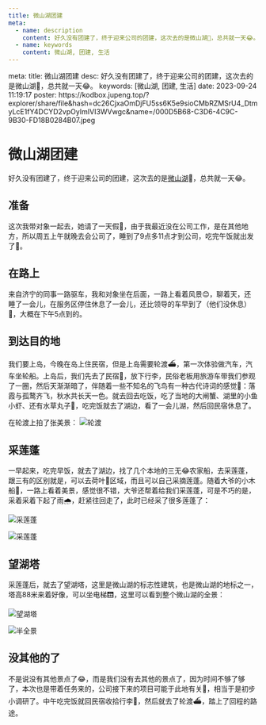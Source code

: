 ```yaml
---
title: 微山湖团建
meta:
  - name: description
    content: 好久没有团建了，终于迎来公司的团建，这次去的是微山湖🪷，总共就一天😂。
  - name: keywords
    content: 微山湖, 团建, 生活
---
```


<route lang="yaml">
meta:
  title: 微山湖团建
  desc: 好久没有团建了，终于迎来公司的团建，这次去的是微山湖🪷，总共就一天😂。
  keywords: [微山湖, 团建, 生活]
  date: 2023-09-24 11:19:17
  poster: https://kodbox.jupeng.top/?explorer/share/file&hash=dc26CjxaOmDjFU5ss6K5e9sioCMbRZMSrU4_DtmyLcE1fY4DCYD2vpOyImIVI3WVwgc&name=/000D5B68-C3D6-4C9C-9B30-FD18B0284B07.jpeg
</route>

# 微山湖团建

好久没有团建了，终于迎来公司的团建，这次去的是[微山湖](https://surl.amap.com/5GKogzVu8cs)🪷，总共就一天😂。

## 准备

这次我带对象一起去，她请了一天假😬，由于我最近没在公司工作，是在其他地方，所以周五上午就晚去会公司了，睡到了9点多11点才到公司，吃完午饭就出发了🤪。

## 在路上

来自济宁的同事一路驱车，我和对象坐在后面，一路上看着风景😊，聊着天，还睡了一会儿，在服务区停住休息了一会儿，还比领导的车早到了（他们没休息）🤣，大概在下午5点到的。

## 到达目的地

我们要上岛，今晚在岛上住民宿，但是上岛需要轮渡⛴️，第一次体验做汽车，汽车坐轮船。上岛后，我们先去了民宿🏡，放下行李，民俗老板用旅游车带我们参观了一圈，然后天渐渐暗了，伴随着一些不知名的飞鸟有一种古代诗词的感觉🤩：落霞与孤鹜齐飞，秋水共长天一色。就去回去吃饭，吃了当地的大闸蟹、湖里的小鱼小虾、还有水草丸子😬，吃完饭就去了湖边，看了一会儿湖，然后回民宿休息了。

在轮渡上拍了张美景：
![轮渡](https://kodbox.jupeng.top/?explorer/share/file&hash=a914UvkoN19bpJgYwu2w-TCfhM9htAaQEzjaRVEOnyKYQBIjVgV-pNrsdxWfWISzQ-Q&name=/694CFC5D-09B2-4F50-8216-E8EF7626C908_1_102_o.jpeg)

## 采莲蓬

一早起来，吃完早饭，就去了湖边，找了几个本地的三无😂农家船，去采莲蓬，跟三有的区别就是，可以去荷叶🪷区域，而且可以自己采摘莲蓬。随着大爷的小木船🛶，一路上看着美景，感觉很不错，大爷还帮着给我们采莲蓬，可是不巧的是，采着采着下起了雨🌧️，赶紧往回走了，此时已经采了很多莲蓬了：

![采莲蓬](https://kodbox.jupeng.top/?explorer/share/file&hash=ea5dGQY3ag_E7uTXMOptG_lV9bmx_9FaOLChGHQ50dQ5IN9pkKYYZJIMmxUMhlJ7Xcc&name=/E72E3FE1-31AA-46C4-9D11-920039B570EC_4_5005_c.jpeg)

![采莲蓬](https://kodbox.jupeng.top/?explorer/share/file&hash=dc26CjxaOmDjFU5ss6K5e9sioCMbRZMSrU4_DtmyLcE1fY4DCYD2vpOyImIVI3WVwgc&name=/000D5B68-C3D6-4C9C-9B30-FD18B0284B07.jpeg)

## 望湖塔

采莲蓬后，就去了望湖塔，这里是微山湖的标志性建筑，也是微山湖的地标之一，塔高88米来着好像，可以坐电梯🛗，这里可以看到整个微山湖的全景：

![望湖塔](https://kodbox.jupeng.top/?explorer/share/file&hash=1cb6d5ovigjSOOpUW47uiy_Ai4XMW7XuZzz97SRha0zj9QRUv-yS1cBJhNsBUNlULoI&name=/0BCA1FF3-7873-494D-813A-0CA3990738ED_4_5005_c.jpeg)

![半全景](https://kodbox.jupeng.top/?explorer/share/file&hash=8f40pcuhenCLmvEwq17MGfRK3UVwWCPMXJT6eU2QwXXweUES2KX1-8jTvndUgqSzos4&name=/3D78F26B-488B-4676-96BF-0AB386A31400_4_5005_c.jpeg)

## 没其他的了

不是说没有其他景点了😂，而是我们没有去其他的景点了，因为时间不够了够了，本次也是带着任务来的，公司接下来的项目可能于此地有关🧐，相当于是初步小调研了。中午吃完饭就回民宿收拾行李🧳，然后就去了轮渡⛴️，踏上了回程的路途。

